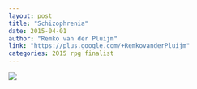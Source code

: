 ```yaml
---
layout: post
title: "Schizophrenia"
date: 2015-04-01
author: "Remko van der Pluijm"
link: "https://plus.google.com/+RemkovanderPluijm"
categories: 2015 rpg finalist
---
```


![]({{site.url}}/2015images/Schizophrenia.jpg)

